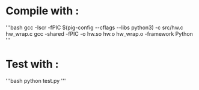 # Compile with :

'''bash
gcc -Iscr -fPIC $(pig-config --cflags --libs python3) -c src/hw.c hw_wrap.c
gcc -shared -fPIC -o hw.so hw.o hw_wrap.o -framework Python
'''


# Test with :
'''bash
python test.py
'''
